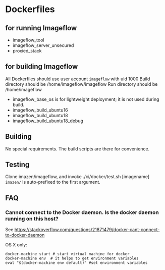 # Dockerfiles


## for running Imageflow

* imageflow_tool
* imageflow_server_unsecured
* proxied_stack

## for building Imageflow

All Dockerfiles should use user account `imageflow` with uid 1000
Build directory should be /home/imageflow/imageflow
Run directory should be /home/imageflow

* imageflow_base_os is for lightweight deployment; it is not used during build.
* imageflow_build_ubuntu16
* imageflow_build_ubuntu18
* imageflow_build_ubuntu18_debug

## Building

No special requirements. The build scripts are there for convenience.

## Testing

Clone imazen/imageflow, and invoke ./ci/docker/test.sh [imagename] `imazen/` is auto-prefixed to the first argument.


## FAQ

### Cannot connect to the Docker daemon. Is the docker daemon running on this host?

See https://stackoverflow.com/questions/21871479/docker-cant-connect-to-docker-daemon


OS X only:

```
docker-machine start # start virtual machine for docker
docker-machine env  # it helps to get environment variables
eval "$(docker-machine env default)" #set environment variables
```
